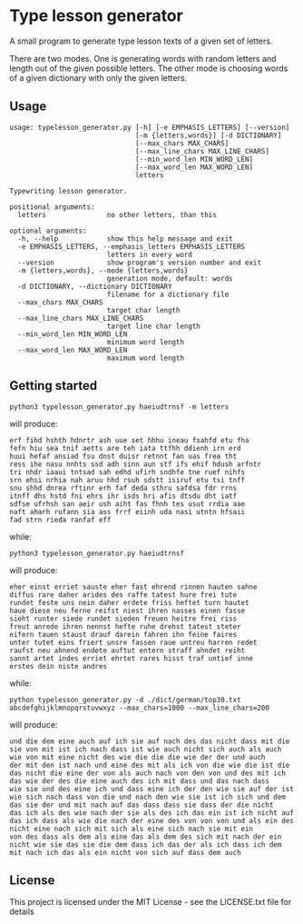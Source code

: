 # Type lesson generator

A small program to generate type lesson texts of a given set of letters.

There are two modes. One is generating words with random letters and length out of the given possible letters.
The other mode is choosing words of a given dictionary with only the given letters.

## Usage

```
usage: typelesson_generator.py [-h] [-e EMPHASIS_LETTERS] [--version]
                               [-m {letters,words}] [-d DICTIONARY]
                               [--max_chars MAX_CHARS]
                               [--max_line_chars MAX_LINE_CHARS]
                               [--min_word_len MIN_WORD_LEN]
                               [--max_word_len MAX_WORD_LEN]
                               letters

Typewriting lesson generator.

positional arguments:
  letters               no other letters, than this

optional arguments:
  -h, --help            show this help message and exit
  -e EMPHASIS_LETTERS, --emphasis_letters EMPHASIS_LETTERS
                        letters in every word
  --version             show program's version number and exit
  -m {letters,words}, --mode {letters,words}
                        generation mode, default: words
  -d DICTIONARY, --dictionary DICTIONARY
                        filename for a dictionary file
  --max_chars MAX_CHARS
                        target char length
  --max_line_chars MAX_LINE_CHARS
                        target line char length
  --min_word_len MIN_WORD_LEN
                        minimum word length
  --max_word_len MAX_WORD_LEN
                        maximum word length
```

## Getting started

`python3 typelesson_generator.py haeiudtrnsf -m letters`

will produce:

```
erf fihd hshth hdnrtr ash uue set hhhu ineau fsahfd etu fha
fefn hiu sea tnif aetts are teh iata ttfhh ddienh irn erd
huui hefaf ansiad fsu dnst duisr retnnt fan uas frea tht
ress ihe nasu nnhts ssd adh sinn aun stf ifs ehif hdush arfntr
tri nhdr iaaui tntsad sah edhd ufirh sndhfe tne ruef nihfs
srn ehsi nrhia nah aruu hhd rsuh sdstt isiruf etu tsi tnff
snu shhd dnrea rftinr erh faf deda sthru safdsa fdr rrns
itnff dhs hstd fni ehrs ihr isds hri afis dtsdu dht iatf
sdfse ufrhsh san aeir ush aiht fas fhnh tes usut rrdia aae
naft aharh rufann sia ass frrf eiinh uda nasi utntn hfsaii
fad strn rieda ranfaf eff

```
while:

`python3 typelesson_generator.py haeiudtrnsf`

will produce:

```
eher einst erriet sauste eher fast ehrend rinnen hauten sahne
diffus rare daher arides des raffe tatest hure frei tute
rundet feste uns nein daher erdete friss heftet turn hautet
haue diese neu ferne reifst niest ihren nasses einen fasse
sieht runter siede rundet sieden freuen heitre frei riss
freut anrede ihren nennst hefte ruhe drehst tatest steter
eifern tauen staust drauf darein fahren ihn feine faires
unter tutet eins friert unsre fassen raue untreu harren redet
raufst neu ahnend endete auftut entern straff ahndet reiht
sannt artet indes erriet ehrtet rares hisst traf untief inne
erstes dein niste andres
```

while:

`python typelesson_generator.py -d ./dict/german/top30.txt abcdefghijklmnopqrstuvwxyz --max_chars=1000 --max_line_chars=200`

will produce:

```
und die dem eine auch auf ich sie auf nach des das nicht dass mit die sie von mit ist ich nach dass ist wie auch nicht sich auch als auch wie von mit eine nicht des wie die die die wie der der und auch
der mit den ist nach und eine des mit als ich von die wie die ist die das nicht die eine der von als auch nach von den von und des mit ich das wie der des die eine auch des ich mit dass und das nach dass
wie sie und des eine ich und dass eine ich der den wie sie auf der ist wie sich nach dass von die und nach den wie sie ist ich sich und dem das sie der und mit nach auf das dass dass sie dass der die nicht
das ich als des wie nach der sie als des ich das ein ist ich nicht auf das ich dass als wie die nach der eine des von von von und als ein des nicht eine nach sich mit sich als eine sich nach sie mit ein
von des dass als dem als eine das als dem des sich mit nach der ein nicht wie sie das sie die dem dass ich das der als ich dass ich dem mit nach ich das als ein nicht von sich auf dass dem auch
```
## License

This project is licensed under the MIT License - see the LICENSE.txt file for details